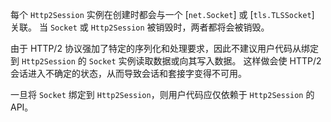 
每个 `Http2Session` 实例在创建时都会与一个 [`net.Socket`] 或 [`tls.TLSSocket`] 关联。 
当 `Socket` 或 `Http2Session` 被销毁时，两者都将会被销毁。

由于 HTTP/2 协议强加了特定的序列化和处理要求，因此不建议用户代码从绑定到 `Http2Session` 的 `Socket` 实例读取数据或向其写入数据。 
这样做会使 HTTP/2 会话进入不确定的状态，从而导致会话和套接字变得不可用。

一旦将 `Socket` 绑定到 `Http2Session`，则用户代码应仅依赖于 `Http2Session` 的 API。

